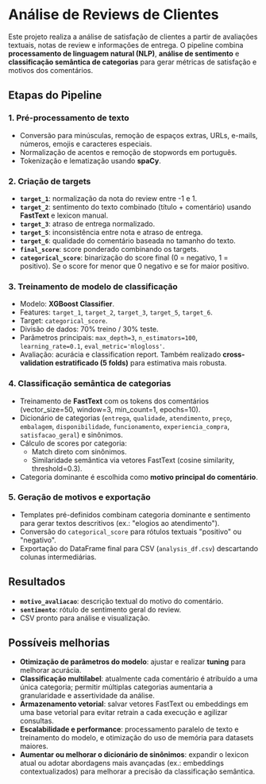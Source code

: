 # Análise de Reviews de Clientes

Este projeto realiza a análise de satisfação de clientes a partir de avaliações textuais, notas de review e informações de entrega. O pipeline combina **processamento de linguagem natural (NLP)**, **análise de sentimento** e **classificação semântica de categorias** para gerar métricas de satisfação e motivos dos comentários.

## Etapas do Pipeline

### 1. Pré-processamento de texto
- Conversão para minúsculas, remoção de espaços extras, URLs, e-mails, números, emojis e caracteres especiais.
- Normalização de acentos e remoção de stopwords em português.
- Tokenização e lematização usando **spaCy**.

### 2. Criação de targets
- **`target_1`**: normalização da nota do review entre -1 e 1.
- **`target_2`**: sentimento do texto combinado (título + comentário) usando **FastText** e lexicon manual. 
- **`target_3`**: atraso de entrega normalizado. 
- **`target_5`**: inconsistência entre nota e atraso de entrega.
- **`target_6`**: qualidade do comentário baseada no tamanho do texto.
- **`final_score`**: score ponderado combinando os targets.
- **`categorical_score`**: binarização do score final (0 = negativo, 1 = positivo). Se o score for menor que 0 negativo e se for maior positivo.

### 3. Treinamento de modelo de classificação
- Modelo: **XGBoost Classifier**.
- Features: `target_1`, `target_2`, `target_3`, `target_5`, `target_6`.
- Target: `categorical_score`.
- Divisão de dados: 70% treino / 30% teste.
- Parâmetros principais: `max_depth=3`, `n_estimators=100`, `learning_rate=0.1`, `eval_metric='mlogloss'`.
- Avaliação: acurácia e classification report. Também realizado **cross-validation estratificado (5 folds)** para estimativa mais robusta.

### 4. Classificação semântica de categorias
- Treinamento de **FastText** com os tokens dos comentários (vector_size=50, window=3, min_count=1, epochs=10).
- Dicionário de categorias (`entrega`, `qualidade`, `atendimento`, `preço`, `embalagem`, `disponibilidade`, `funcionamento`, `experiencia_compra`, `satisfacao_geral`) e sinônimos.
- Cálculo de scores por categoria:
  - Match direto com sinônimos.
  - Similaridade semântica via vetores FastText (cosine similarity, threshold=0.3).
- Categoria dominante é escolhida como **motivo principal do comentário**.

### 5. Geração de motivos e exportação
- Templates pré-definidos combinam categoria dominante e sentimento para gerar textos descritivos (ex.: "elogios ao atendimento").
- Conversão do `categorical_score` para rótulos textuais "positivo" ou "negativo".
- Exportação do DataFrame final para CSV (`analysis_df.csv`) descartando colunas intermediárias.

## Resultados
- **`motivo_avaliacao`**: descrição textual do motivo do comentário.
- **`sentimento`**: rótulo de sentimento geral do review.
- CSV pronto para análise e visualização.

## Possíveis melhorias
- **Otimização de parâmetros do modelo**: ajustar e realizar **tuning** para melhorar acurácia.  
- **Classificação multilabel**: atualmente cada comentário é atribuído a uma única categoria; permitir múltiplas categorias aumentaria a granularidade e assertividade da análise.  
- **Armazenamento vetorial**: salvar vetores FastText ou embeddings em uma base vetorial para evitar retrain a cada execução e agilizar consultas.  
- **Escalabilidade e performance**: processamento paralelo de texto e treinamento do modelo, e otimização do uso de memória para datasets maiores.  
- **Aumentar ou melhorar o dicionário de sinônimos**: expandir o lexicon atual ou adotar abordagens mais avançadas (ex.: embeddings contextualizados) para melhorar a precisão da classificação semântica.